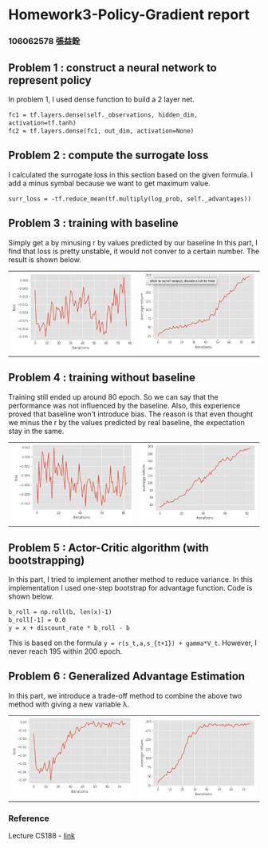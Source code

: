 # Homework3-Policy-Gradient report

### 106062578 張益銓

## Problem 1 : construct a neural network to represent policy
In problem 1, I used dense function to build a 2 layer net.

``` tensorflow
fc1 = tf.layers.dense(self._observations, hidden_dim, activation=tf.tanh)
fc2 = tf.layers.dense(fc1, out_dim, activation=None)
```

## Problem 2 : compute the surrogate loss
I calculated the surrogate loss in this section based on the given formula. I add a minus symbal because we want to get maximum value.

``` tensorflow
surr_loss = -tf.reduce_mean(tf.multiply(log_prob, self._advantages))
```

## Problem 3 : training with baseline
Simply get a by minusing r by values predicted by our baseline
In this part, I find that loss is pretty unstable, it would not conver to a certain number. The result is shown below.
<table style="border: none !important;">
<td><img alt="" src="image/3_1.png"></td>
<td><img alt="" src="image/3_2.png"></td>
</table>

## Problem 4 : training without baseline
Training still ended up around 80 epoch. So we can say that the performance was not influenced by the baseline. Also, this experience proved that baseline won't introduce bias. The reason is that even thought we minus the r by the values predicted by real baseline, the expectation stay in the same. 
<table style="border: none !important;">
<td><img alt="" src="image/4_1.png"></td>
<td><img alt="" src="image/4_2.png"></td>
</table>

## Problem 5 : Actor-Critic algorithm (with bootstrapping)
In this part, I tried to implement another method to reduce variance. In this implementation I used one-step bootstrap for advantage function. Code is shown below.

``` tensorflow
b_roll = np.roll(b, len(x)-1)
b_roll[-1] = 0.0
y = x + discount_rate * b_roll - b
```
This is based on the formula ``` y = r(s_t,a,s_{t+1}) + gamma*V_t ```.
However, I never reach 195 within 200 epoch.


## Problem 6 : Generalized Advantage Estimation
In this part, we introduce a trade-off method to combine the above two method with giving a new variable λ.
<table style="border: none !important;">
<td><img alt="" src="image/6_1.png"></td>
<td><img alt="" src="image/6_2.png"></td>
</table>

### Reference
Lecture CS188 - <a href="https://www.youtube.com/watch?v=3aCn2-Slaoc&list=PLIeooNSdhQE5kRrB71yu5yP9BRCJCSbMt">link</a>